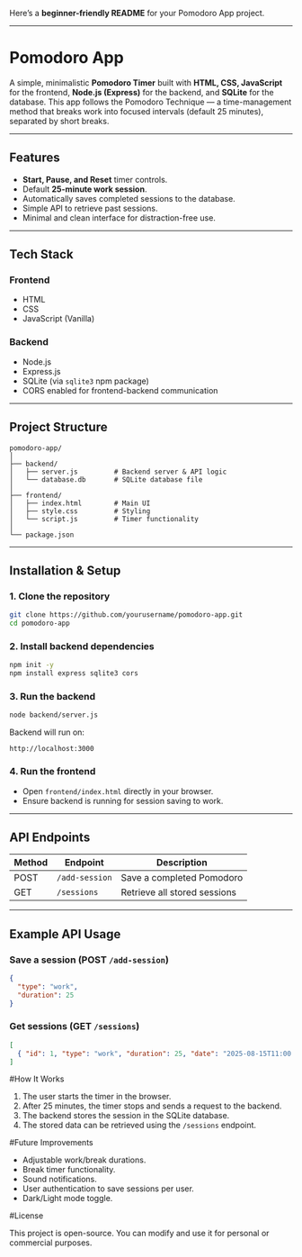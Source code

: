Here’s a **beginner-friendly README** for your Pomodoro App project.

---

# **Pomodoro App**

A simple, minimalistic **Pomodoro Timer** built with **HTML, CSS, JavaScript** for the frontend, **Node.js (Express)** for the backend, and **SQLite** for the database.
This app follows the Pomodoro Technique — a time-management method that breaks work into focused intervals (default 25 minutes), separated by short breaks.

---

## **Features**

* **Start, Pause, and Reset** timer controls.
* Default **25-minute work session**.
* Automatically saves completed sessions to the database.
* Simple API to retrieve past sessions.
* Minimal and clean interface for distraction-free use.

---

## **Tech Stack**

### **Frontend**

* HTML
* CSS
* JavaScript (Vanilla)

### **Backend**

* Node.js
* Express.js
* SQLite (via `sqlite3` npm package)
* CORS enabled for frontend-backend communication

---

## **Project Structure**

```
pomodoro-app/
│
├── backend/
│   ├── server.js         # Backend server & API logic
│   └── database.db       # SQLite database file
│
├── frontend/
│   ├── index.html        # Main UI
│   ├── style.css         # Styling
│   └── script.js         # Timer functionality
│
└── package.json
```

---

## **Installation & Setup**

### 1. **Clone the repository**

```bash
git clone https://github.com/yourusername/pomodoro-app.git
cd pomodoro-app
```

### 2. **Install backend dependencies**

```bash
npm init -y
npm install express sqlite3 cors
```

### 3. **Run the backend**

```bash
node backend/server.js
```

Backend will run on:

```
http://localhost:3000
```

### 4. **Run the frontend**

* Open `frontend/index.html` directly in your browser.
* Ensure backend is running for session saving to work.

---

## **API Endpoints**

| Method | Endpoint       | Description                  |
| ------ | -------------- | ---------------------------- |
| POST   | `/add-session` | Save a completed Pomodoro    |
| GET    | `/sessions`    | Retrieve all stored sessions |

---

## **Example API Usage**

### Save a session (POST `/add-session`)

```json
{
  "type": "work",
  "duration": 25
}
```

### Get sessions (GET `/sessions`)

```json
[
  { "id": 1, "type": "work", "duration": 25, "date": "2025-08-15T11:00:00Z" }
]
```

#How It Works

1. The user starts the timer in the browser.
2. After 25 minutes, the timer stops and sends a request to the backend.
3. The backend stores the session in the SQLite database.
4. The stored data can be retrieved using the `/sessions` endpoint.

#Future Improvements

* Adjustable work/break durations.
* Break timer functionality.
* Sound notifications.
* User authentication to save sessions per user.
* Dark/Light mode toggle.

#License

This project is open-source. You can modify and use it for personal or commercial purposes.


